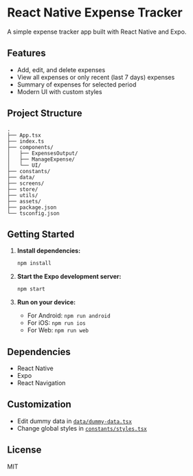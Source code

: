 # React Native Expense Tracker

A simple expense tracker app built with React Native and Expo.

## Features

- Add, edit, and delete expenses
- View all expenses or only recent (last 7 days) expenses
- Summary of expenses for selected period
- Modern UI with custom styles

## Project Structure

```
.
├── App.tsx
├── index.ts
├── components/
│   ├── ExpensesOutput/
│   ├── ManageExpense/
│   └── UI/
├── constants/
├── data/
├── screens/
├── store/
├── utils/
├── assets/
├── package.json
└── tsconfig.json
```

## Getting Started

1. **Install dependencies:**

   ```sh
   npm install
   ```

2. **Start the Expo development server:**

   ```sh
   npm start
   ```

3. **Run on your device:**
   - For Android: `npm run android`
   - For iOS: `npm run ios`
   - For Web: `npm run web`

## Dependencies

- React Native
- Expo
- React Navigation

## Customization

- Edit dummy data in [`data/dummy-data.tsx`](data/dummy-data.tsx)
- Change global styles in [`constants/styles.tsx`](constants/styles.tsx)

## License

MIT
